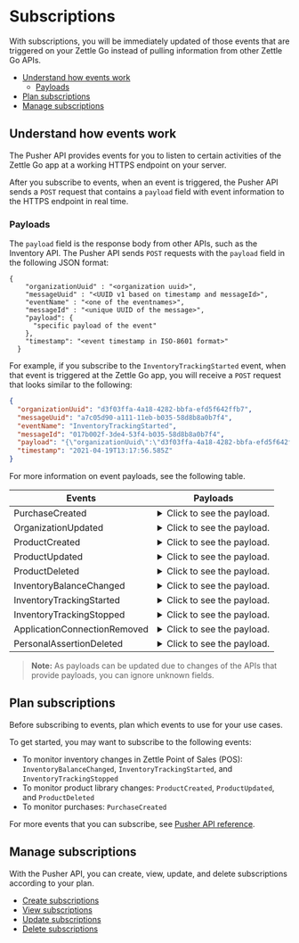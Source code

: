 Subscriptions
=====================
With subscriptions, you will be immediately updated of those events that are triggered on your Zettle Go instead of pulling information from other Zettle Go APIs.

* [Understand how events work](#understand-how-events-work)
    * [Payloads](#payloads)
* [Plan subscriptions](#plan-subscriptions)
* [Manage subscriptions](#manage-subscriptions)

## Understand how events work
The Pusher API provides events for you to listen to certain activities of the Zettle Go app at a working HTTPS endpoint on your server.

After you subscribe to events, when an event is triggered, the Pusher API sends a `POST` request that contains a `payload` field with event information to the HTTPS endpoint in real time.

### Payloads
The `payload` field is the response body from other APIs, such as the Inventory API. The Pusher API sends `POST` requests with the `payload` field in the following JSON format:

```
{
    "organizationUuid" : "<organization uuid>",
    "messageUuid" : "<UUID v1 based on timestamp and messageId>",
    "eventName" : "<one of the eventnames>",
    "messageId" : "<unique UUID of the message>",
    "payload": {
      "specific payload of the event"
    },
    "timestamp": "<event timestamp in ISO-8601 format>"
  }
```
For example, if you subscribe to the `InventoryTrackingStarted` event, when that event is triggered at the Zettle Go app, you will receive a `POST` request that looks similar to the following:

```json
{
  "organizationUuid": "d3f03ffa-4a18-4282-bbfa-efd5f642ffb7",
  "messageUuid": "a7c05d90-a111-11eb-b035-58d8b8a0b7f4",
  "eventName": "InventoryTrackingStarted",
  "messageId": "017b002f-3de4-53f4-b035-58d8b8a0b7f4",
  "payload": "{\"organizationUuid\":\"d3f03ffa-4a18-4282-bbfa-efd5f642ffb7\",\"productUuid\":\"e4cc8750-a110-11eb-adc0-ffd446d76f99\",\"created\":{\"uuid\":\"7a1abbf4-b5e2-4c70-8b21-f4ec5b00c463\",\"timestamp\":\"2021-04-19T13:17:56.572+0000\",\"userType\":\"USER\",\"clientUuid\":\"51e57b0d-1ea2-48a4-b0a0-91d90424e62c\"}}",
  "timestamp": "2021-04-19T13:17:56.585Z"
}
```

For more information on event payloads, see the following table.

<table name="payloadAPITable">
    <thead>
        <tr>
          <th>Events</th>
          <th>Payloads</th>
        </tr>
    </thead>
        <tbody>
        <tr>
           <td>PurchaseCreated</td>
           <td>   
                <details>
                    <summary>Click to see the payload.</summary>
                    <pre>
{
"organizationUuid": "d3f03ffa-4a18-4282-bbfa-efd5f642ffb7",
"messageUuid": "803f68c0-a110-11eb-a1cd-f7dd79ee0866",
"eventName": "PurchaseCreated",
"messageId": "2895af2a-faba-5f51-a1cd-f7dd79ee0866",
"payload": "{\"purchaseUuid\":\"7cdf4ae2-a110-11eb-a7f9-24cfef8c2970\",\"source\":\"POS\",\"userUuid\":\"7a1abbf4-b5e2-4c70-8b21-f4ec5b00c463\",\"currency\":\"GBP\",\"country\":\"GB\",\"amount\":35300,\"vatAmount\":3656,\"timestamp\":1618837780798,\"created\":\"2021-04-19T13:09:40.798+0000\",\"gpsCoordinates\":{\"longitude\":18.11516501942474,\"latitude\":59.31182861328125,\"accuracyMeters\":14.014972079943288},\"purchaseNumber\":12776,\"userDisplayName\":\"John Smith\",\"udid\":\"692e074e16fb8e99cafbce1c975582c1ce8dbd8f\",\"organizationUuid\":\"d3f03ffa-4a18-4282-bbfa-efd5f642ffb7\",\"products\":[{\"id\":\"0\",\"productUuid\":\"4a98a670-7c2e-11eb-bb38-e398536ff6aa\",\"variantUuid\":\"4a98a671-7c2e-11eb-bb38-e398536ff6aa\",\"name\":\"testproduct\",\"variantName\":\"\",\"sku\":\"987\",\"unitPrice\":1200,\"quantity\":\"2\",\"vatPercentage\":0.0,\"taxRates\":[{\"percentage\":0}],\"taxExempt\":false,\"fromLocationUuid\":\"fd4a39a0-e2ef-11e6-ba64-85247ae2a737\",\"toLocationUuid\":\"fd4a87c0-e2ef-11e6-bfe3-78ba29c12242\",\"autoGenerated\":false,\"type\":\"PRODUCT\",\"details\":{}},{\"id\":\"1\",\"productUuid\":\"ffa4e654-987c-11eb-bd32-b9ba7d636d99\",\"variantUuid\":\"018ff152-987d-11eb-8147-faacf6e11cc8\",\"name\":\"Whiskey\",\"variantName\":\"50 cm\",\"sku\":\"The Whiskey - Small\",\"barcode\":\"30955168623\",\"unitPrice\":32900,\"costPrice\":0,\"quantity\":\"1\",\"vatPercentage\":12.5,\"taxRates\":[{\"percentage\":12.5}],\"taxExempt\":false,\"fromLocationUuid\":\"fd4a39a0-e2ef-11e6-ba64-85247ae2a737\",\"toLocationUuid\":\"fd4a87c0-e2ef-11e6-bfe3-78ba29c12242\",\"autoGenerated\":false,\"type\":\"PRODUCT\",\"details\":{}}],\"discounts\":[],\"payments\":[{\"uuid\":\"8031c38c-a110-11eb-a6f8-25ceee8d2871\",\"amount\":35300,\"type\":\"IZETTLE_CASH\",\"attributes\":{\"changeAmount\":0,\"handedAmount\":35300}}],\"references\":{\"checkoutUUID\":\"7cdf4ae2-a110-11eb-a6f8-25ceee8d2871\"},\"taxationMode\":\"INCLUSIVE\",\"taxationType\":\"VAT\"}",
"timestamp": "2021-04-19T13:09:40.812Z"
}
                    </pre>
                </details>
          </td>
        </tr>
       <tr>
           <td>OrganizationUpdated</td>
           <td>
              <details>
                    <summary>Click to see the payload.</summary>
                    <pre>
{
  "organizationUuid": "d3f03ffa-4a18-4282-bbfa-efd5f642ffb7",
  "messageUuid": "ffd31f50-a27d-11eb-a056-6cd78557771d",
  "eventName": "OrganizationUpdated",
  "messageId": "4814342e-6dde-5c46-a056-6cd78557771d",
  "payload": "{\"uuid\":\"d3f03ffa-4a18-4282-bbfa-efd5f642ffb7\",\"name\":\"John Smith\",\"receiptName\":\"Demo GB\",\"city\":\"Edinburgh\",\"zipCode\":\"WHA7 TF1\",\"address\":\"32 mango chutney street\",\"addressLine2\":null,\"optionalText\":\"Opening hours, Instagram account, other information as applicable.\\n\",\"legalName\":\"Joh Smith\",\"legalAddress\":\"20 Whitcomb St\",\"legalAddressLine2\":null,\"legalZipCode\":\"WC2H7HA\",\"legalCity\":\"London\",\"legalState\":null,\"phoneNumber\":\"\",\"webSite\":\"www.anothercoffeshop.com\",\"contactEmail\":\"demo.gb@izettle.com\",\"receiptEmail\":\"demo.gb@izettle.com\",\"legalEntityType\":\"COMPANY\",\"legalEntityNr\":\"011184GB\",\"vatNr\":null,\"vatPercentage\":20.0,\"country\":\"GB\",\"language\":\"en\",\"currency\":\"GBP\",\"profileImageUrl\":\"https://image.izettle.com/profileimage/[size]/4Vjoq2vHcV5Y6PB1iKC24IToX-o.png\",\"created\":\"2014-04-28T18:12:51.335+0000\",\"ownerUuid\":\"7a1abbf4-b5e2-4c70-8b21-f4ec5b00c463\",\"customerStatus\":\"PAUSED\",\"usesVat\":true,\"customerType\":\"SelfEmployed\",\"taxationType\":\"VAT\",\"taxationMode\":\"INCLUSIVE\",\"timeZone\":\"Europe/London\"}",
  "timestamp": "2021-04-21T08:46:01.157Z"
}
                    </pre>
                </details>
          </td>
        </tr>
        <tr>
           <td>ProductCreated</td>
           <td>
                <details>
                    <summary>Click to see the payload.</summary>
                    <pre>
{
  "organizationUuid": "d3f03ffa-4a18-4282-bbfa-efd5f642ffb7",
  "messageUuid": "551a6040-a111-11eb-ba26-b7391d80f596",
  "eventName": "ProductCreated",
  "messageId": "76ddefce-9939-51e3-ba26-b7391d80f596",
  "payload": "{\"uuid\":\"e4cc8750-a110-11eb-adc0-ffd446d76f99\",\"organizationUuid\":\"d3f03ffa-4a18-4282-bbfa-efd5f642ffb7\",\"name\":\"Apple watch\",\"variants\":[{\"uuid\":\"4745e110-a111-11eb-adc0-ffd446d76f99\",\"name\":\"35mm\",\"price\":{\"amount\":100000,\"currencyId\":\"GBP\"},\"costPrice\":{\"amount\":70000,\"currencyId\":\"GBP\"},\"options\":[{\"name\":\"Size\",\"value\":\"35mm\"}]},{\"uuid\":\"49bcd480-a111-11eb-adc0-ffd446d76f99\",\"name\":\"40mm\",\"price\":{\"amount\":100000,\"currencyId\":\"GBP\"},\"costPrice\":{\"amount\":70000,\"currencyId\":\"GBP\"},\"options\":[{\"name\":\"Size\",\"value\":\"40mm\"}]}],\"vatPercentage\":\"12.5\",\"online\":{\"status\":\"HIDDEN\",\"seo\":{\"slug\":\"apple-watch\"}},\"variantOptionDefinitions\":{\"definitions\":[{\"name\":\"Size\",\"properties\":[{\"value\":\"35mm\"},{\"value\":\"40mm\"}]}]},\"etag\":\"D3605CCA2DDF8F2E471663C241F2DB16\",\"updated\":\"2021-04-19T13:15:37.904+0000\",\"updatedByUserUuid\":\"7a1abbf4-b5e2-4c70-8b21-f4ec5b00c463\",\"created\":\"2021-04-19T13:15:37.904+0000\",\"createdByUserUuid\":\"7a1abbf4-b5e2-4c70-8b21-f4ec5b00c463\",\"category\":{\"uuid\":\"edac41d0-a110-11eb-adc0-ffd446d76f99\",\"name\":\"Gadgets\"},\"taxExempt\":false}",
  "timestamp": "2021-04-19T13:15:37.924Z"
}
                    </pre>
                </details>
           </td>
        </tr>
        <tr>
           <td>ProductUpdated</td>
           <td>
                <details>
                    <summary>Click to see the payload.</summary>
                        <pre>
{
  "organizationUuid": "d3f03ffa-4a18-4282-bbfa-efd5f642ffb7",
  "messageUuid": "81f0a5c0-a111-11eb-ae5c-06b6f17d9862",
  "eventName": "ProductUpdated",
  "messageId": "b3155e41-7478-5c04-ae5c-06b6f17d9862",
  "payload": "{\"organizationUuid\":\"d3f03ffa-4a18-4282-bbfa-efd5f642ffb7\",\"newEntity\":{\"uuid\":\"e4cc8750-a110-11eb-adc0-ffd446d76f99\",\"organizationUuid\":\"d3f03ffa-4a18-4282-bbfa-efd5f642ffb7\",\"name\":\"Apple watch\",\"variants\":[{\"uuid\":\"4745e110-a111-11eb-adc0-ffd446d76f99\",\"name\":\"35mm\",\"price\":{\"amount\":100000,\"currencyId\":\"GBP\"},\"costPrice\":{\"amount\":70000,\"currencyId\":\"GBP\"},\"options\":[{\"name\":\"Size\",\"value\":\"35mm\"}]},{\"uuid\":\"49bcd480-a111-11eb-adc0-ffd446d76f99\",\"name\":\"40mm\",\"price\":{\"amount\":100000,\"currencyId\":\"GBP\"},\"costPrice\":{\"amount\":70000,\"currencyId\":\"GBP\"},\"options\":[{\"name\":\"Size\",\"value\":\"40mm\"}]},{\"uuid\":\"818c1790-a111-11eb-a12d-27f70b8c1ae1\",\"name\":\"50mm\",\"price\":{\"amount\":100000,\"currencyId\":\"GBP\"},\"costPrice\":{\"amount\":70000,\"currencyId\":\"GBP\"},\"options\":[{\"name\":\"Size\",\"value\":\"50mm\"}]}],\"vatPercentage\":\"12.5\",\"online\":{\"status\":\"HIDDEN\",\"seo\":{\"slug\":\"apple-watch\"}},\"variantOptionDefinitions\":{\"definitions\":[{\"name\":\"Size\",\"properties\":[{\"value\":\"35mm\"},{\"value\":\"40mm\"},{\"value\":\"50mm\"}]}]},\"etag\":\"C8F325B83BE858FCEA6C3540E2EC1B9D\",\"updated\":\"2021-04-19T13:16:53.135+0000\",\"updatedByUserUuid\":\"7a1abbf4-b5e2-4c70-8b21-f4ec5b00c463\",\"created\":\"2021-04-19T13:15:37.904+0000\",\"createdByUserUuid\":\"7a1abbf4-b5e2-4c70-8b21-f4ec5b00c463\",\"category\":{\"uuid\":\"edac41d0-a110-11eb-adc0-ffd446d76f99\",\"name\":\"Gadgets\"},\"taxExempt\":false},\"oldEntity\":{\"uuid\":\"e4cc8750-a110-11eb-adc0-ffd446d76f99\",\"organizationUuid\":\"d3f03ffa-4a18-4282-bbfa-efd5f642ffb7\",\"name\":\"Apple watch\",\"variants\":[{\"uuid\":\"4745e110-a111-11eb-adc0-ffd446d76f99\",\"name\":\"35mm\",\"price\":{\"amount\":100000,\"currencyId\":\"GBP\"},\"costPrice\":{\"amount\":70000,\"currencyId\":\"GBP\"},\"options\":[{\"name\":\"Size\",\"value\":\"35mm\"}]},{\"uuid\":\"49bcd480-a111-11eb-adc0-ffd446d76f99\",\"name\":\"40mm\",\"price\":{\"amount\":100000,\"currencyId\":\"GBP\"},\"costPrice\":{\"amount\":70000,\"currencyId\":\"GBP\"},\"options\":[{\"name\":\"Size\",\"value\":\"40mm\"}]}],\"vatPercentage\":\"12.5\",\"online\":{\"status\":\"HIDDEN\",\"seo\":{\"slug\":\"apple-watch\"}},\"variantOptionDefinitions\":{\"definitions\":[{\"name\":\"Size\",\"properties\":[{\"value\":\"35mm\"},{\"value\":\"40mm\"}]}]},\"etag\":\"D3605CCA2DDF8F2E471663C241F2DB16\",\"updated\":\"2021-04-19T13:15:37.904+0000\",\"updatedByUserUuid\":\"7a1abbf4-b5e2-4c70-8b21-f4ec5b00c463\",\"created\":\"2021-04-19T13:15:37.904+0000\",\"createdByUserUuid\":\"7a1abbf4-b5e2-4c70-8b21-f4ec5b00c463\",\"category\":{\"uuid\":\"edac41d0-a110-11eb-adc0-ffd446d76f99\",\"name\":\"Gadgets\"},\"taxExempt\":false}}",
  "timestamp": "2021-04-19T13:16:53.148Z"
}
                        </pre>             
                </details>
           </td>
        </tr>
        <tr>
           <td>ProductDeleted</td>
           <td>
                <details>
                    <summary>Click to see the payload.</summary>
                    <pre>
{
  "organizationUuid": "d3f03ffa-4a18-4282-bbfa-efd5f642ffb7",
  "messageUuid": "3cba7cf0-a112-11eb-83ae-7c05c9e5be57",
  "eventName": "ProductDeleted",
  "messageId": "c10924f2-4fdb-585b-83ae-7c05c9e5be57",
  "payload": "{\"uuid\":\"e4cc8750-a110-11eb-adc0-ffd446d76f99\",\"organizationUuid\":\"d3f03ffa-4a18-4282-bbfa-efd5f642ffb7\",\"name\":\"Apple watch\",\"variants\":[{\"uuid\":\"4745e110-a111-11eb-adc0-ffd446d76f99\",\"name\":\"35mm\",\"price\":{\"amount\":100000,\"currencyId\":\"GBP\"},\"costPrice\":{\"amount\":70000,\"currencyId\":\"GBP\"},\"options\":[{\"name\":\"Size\",\"value\":\"35mm\"}]},{\"uuid\":\"49bcd480-a111-11eb-adc0-ffd446d76f99\",\"name\":\"40mm\",\"price\":{\"amount\":100000,\"currencyId\":\"GBP\"},\"costPrice\":{\"amount\":70000,\"currencyId\":\"GBP\"},\"options\":[{\"name\":\"Size\",\"value\":\"40mm\"}]},{\"uuid\":\"818c1790-a111-11eb-a12d-27f70b8c1ae1\",\"name\":\"50mm\",\"price\":{\"amount\":100000,\"currencyId\":\"GBP\"},\"costPrice\":{\"amount\":70000,\"currencyId\":\"GBP\"},\"options\":[{\"name\":\"Size\",\"value\":\"50mm\"}]}],\"vatPercentage\":\"12.5\",\"online\":{\"status\":\"HIDDEN\",\"seo\":{\"slug\":\"apple-watch\"}},\"variantOptionDefinitions\":{\"definitions\":[{\"name\":\"Size\",\"properties\":[{\"value\":\"35mm\"},{\"value\":\"40mm\"},{\"value\":\"50mm\"}]}]},\"etag\":\"A541299C4A60B6A1DFB17C0B138FF09A\",\"updated\":\"2021-04-19T13:22:06.507+0000\",\"updatedByUserUuid\":\"7a1abbf4-b5e2-4c70-8b21-f4ec5b00c463\",\"created\":\"2021-04-19T13:15:37.904+0000\",\"createdByUserUuid\":\"7a1abbf4-b5e2-4c70-8b21-f4ec5b00c463\",\"category\":{\"uuid\":\"edac41d0-a110-11eb-adc0-ffd446d76f99\",\"name\":\"Gadgets\"},\"taxExempt\":false}",
  "timestamp": "2021-04-19T13:22:06.527Z"
}
                    </pre>                    
                </details>
           </td>
        </tr>
        <tr>
           <td>InventoryBalanceChanged</td>
           <td>
                <details>
                    <summary>Click to see the payload.</summary>
                    <pre>
{
  "organizationUuid": "d3f03ffa-4a18-4282-bbfa-efd5f642ffb7",
  "messageUuid": "b0f05af0-a111-11eb-89a6-faa68186fd9c",
  "eventName": "InventoryBalanceChanged",
  "messageId": "79bfa251-04d5-5f8c-89a6-faa68186fd9c",
  "payload": "{\"organizationUuid\":\"d3f03ffa-4a18-4282-bbfa-efd5f642ffb7\",\"updated\":{\"uuid\":\"7a1abbf4-b5e2-4c70-8b21-f4ec5b00c463\",\"timestamp\":\"2021-04-19T13:18:11.966+0000\",\"userType\":\"USER\",\"clientUuid\":\"51e57b0d-1ea2-48a4-b0a0-91d90424e62c\"},\"balanceBefore\":[{\"organizationUuid\":\"d3f03ffa-4a18-4282-bbfa-efd5f642ffb7\",\"locationUuid\":\"fd4a39a0-e2ef-11e6-ba64-85247ae2a737\",\"productUuid\":\"e4cc8750-a110-11eb-adc0-ffd446d76f99\",\"variantUuid\":\"4745e110-a111-11eb-adc0-ffd446d76f99\",\"balance\":\"0\"}],\"balanceAfter\":[{\"organizationUuid\":\"d3f03ffa-4a18-4282-bbfa-efd5f642ffb7\",\"locationUuid\":\"fd4a39a0-e2ef-11e6-ba64-85247ae2a737\",\"productUuid\":\"e4cc8750-a110-11eb-adc0-ffd446d76f99\",\"variantUuid\":\"4745e110-a111-11eb-adc0-ffd446d76f99\",\"created\":\"2021-04-19T13:18:11.992+0000\",\"balance\":\"5\"}],\"externalUuid\":null}",
  "timestamp": "2021-04-19T13:18:11.999Z"
}
                    </pre>
                </details>
           </td>
        </tr>
        <tr>
           <td>InventoryTrackingStarted</td>
           <td>
                <details>
                    <summary>Click to see the payload.</summary>
                    <pre>
{
  "organizationUuid": "d3f03ffa-4a18-4282-bbfa-efd5f642ffb7",
  "messageUuid": "a7c05d90-a111-11eb-b035-58d8b8a0b7f4",
  "eventName": "InventoryTrackingStarted",
  "messageId": "017b002f-3de4-53f4-b035-58d8b8a0b7f4",
  "payload": "{\"organizationUuid\":\"d3f03ffa-4a18-4282-bbfa-efd5f642ffb7\",\"productUuid\":\"e4cc8750-a110-11eb-adc0-ffd446d76f99\",\"created\":{\"uuid\":\"7a1abbf4-b5e2-4c70-8b21-f4ec5b00c463\",\"timestamp\":\"2021-04-19T13:17:56.572+0000\",\"userType\":\"USER\",\"clientUuid\":\"51e57b0d-1ea2-48a4-b0a0-91d90424e62c\"}}",
  "timestamp": "2021-04-19T13:17:56.585Z"
}
                    </pre>                    
                </details>
           </td>
        </tr>
        <tr>
           <td>InventoryTrackingStopped</td>
           <td>
                <details>
                    <summary>Click to see the payload.</summary>
                    <pre>
{
  "organizationUuid": "d3f03ffa-4a18-4282-bbfa-efd5f642ffb7",
  "messageUuid": "0ea72390-a112-11eb-b3ab-09823e1f95ae",
  "eventName": "InventoryTrackingStopped",
  "messageId": "7faa5175-bbee-54c5-b3ab-09823e1f95ae",
  "payload": "{\"organizationUuid\":\"d3f03ffa-4a18-4282-bbfa-efd5f642ffb7\",\"productUuid\":\"e4cc8750-a110-11eb-adc0-ffd446d76f99\",\"changeInformation\":{\"uuid\":\"7a1abbf4-b5e2-4c70-8b21-f4ec5b00c463\",\"timestamp\":\"2021-04-19T13:20:49.213+0000\",\"userType\":\"USER\",\"clientUuid\":\"51e57b0d-1ea2-48a4-b0a0-91d90424e62c\"}}",
  "timestamp": "2021-04-19T13:20:49.225Z"
}
                    </pre>                    
                </details>
           </td>
        </tr>
        <tr>
           <td>ApplicationConnectionRemoved</td>
           <td>
                <details>
                    <summary>Click to see the payload.</summary>
                    <pre>
{
  "organizationUuid": "d3f03ffa-4a18-4282-bbfa-efd5f642ffb7",
  "messageUuid": "d2f13efb-4b19-4383-bafb-eed4f743feb6",
  "eventName": "ApplicationConnectionRemoved",
  "messageId": "6f4dcdca-a112-11eb-b0cb-e3e42e57ccb6",
  "payload": "{\"type\":\"ApplicationConnectionRemoved\"}",
  "timestamp": "2021-04-19T13:23:31.378548Z"
}
                    </pre>                    
                </details>
           </td>
        </tr>       
        <tr>
           <td>PersonalAssertionDeleted</td>
           <td>
                <details>
                    <summary>Click to see the payload.</summary>
                    <pre>
{
  "organizationUuid": "d3f03ffa-4a18-4282-bbfa-efd5f642ffb7",
  "messageUuid": "d2f13efb-4b19-4383-bafb-eed4f743feb6",
  "eventName": "ApplicationConnectionRemoved",
  "messageId": "749c48d8-a117-11eb-a3a5-500f90ac24f7",
  "payload": "{\"type\":\"PersonalAssertionDeleted\"}",
  "timestamp": "2021-04-19T13:59:27.765129Z"
}
                    </pre>                    
                </details>
          </td>
        </tbody>
</table>

<!-- Ask the team: are the payloads for ApplicationConnectionRemoved, PersonalAssertionDeleted, OrganizationUpdated, and OrganizationFeatureUpdated from the Pusher API? --> 
> **Note:** As payloads can be updated due to changes of the APIs that provide payloads, you can ignore unknown fields.


## Plan subscriptions
Before subscribing to events, plan which events to use for your use cases.

To get started, you may want to subscribe to the following events:

* To monitor inventory changes in Zettle Point of Sales (POS): `InventoryBalanceChanged`, `InventoryTrackingStarted`, and `InventoryTrackingStopped`
* To monitor product library changes: `ProductCreated`, `ProductUpdated`, and `ProductDeleted`
* To monitor purchases: `PurchaseCreated`
<!-- We can extend this section to be more focused on use cases later on. -->

For more events that you can subscribe, see [Pusher API reference](../api-reference.md).

## Manage subscriptions
With the Pusher API, you can create, view, update, and delete subscriptions according to your plan.

* [Create subscriptions](create-subscriptions.md)
* [View subscriptions](view-subscriptions.md)
* [Update subscriptions](update-subscriptions.md)
* [Delete subscriptions](delete-subscriptions.md)

